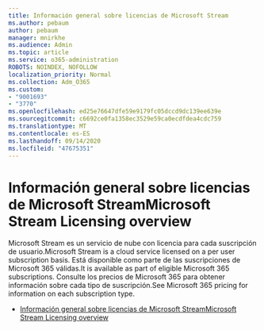 ```yaml
---
title: Información general sobre licencias de Microsoft Stream
ms.author: pebaum
author: pebaum
manager: mnirkhe
ms.audience: Admin
ms.topic: article
ms.service: o365-administration
ROBOTS: NOINDEX, NOFOLLOW
localization_priority: Normal
ms.collection: Adm_O365
ms.custom:
- "9001693"
- "3770"
ms.openlocfilehash: ed25e76647dfe59e9179fc05dccd9dc139ee639e
ms.sourcegitcommit: c6692ce0fa1358ec3529e59ca0ecdfdea4cdc759
ms.translationtype: MT
ms.contentlocale: es-ES
ms.lasthandoff: 09/14/2020
ms.locfileid: "47675351"
---
```

# <a name="microsoft-stream-licensing-overview"></a><span data-ttu-id="85edd-102">Información general sobre licencias de Microsoft Stream</span><span class="sxs-lookup"><span data-stu-id="85edd-102">Microsoft Stream Licensing overview</span></span>

<span data-ttu-id="85edd-103">Microsoft Stream es un servicio de nube con licencia para cada suscripción de usuario.</span><span class="sxs-lookup"><span data-stu-id="85edd-103">Microsoft Stream is a cloud service licensed on a per user subscription basis.</span></span> <span data-ttu-id="85edd-104">Está disponible como parte de las suscripciones de Microsoft 365 válidas.</span><span class="sxs-lookup"><span data-stu-id="85edd-104">It is available as part of eligible Microsoft 365 subscriptions.</span></span> <span data-ttu-id="85edd-105">Consulte los precios de Microsoft 365 para obtener información sobre cada tipo de suscripción.</span><span class="sxs-lookup"><span data-stu-id="85edd-105">See Microsoft 365 pricing for information on each subscription type.</span></span>

- [<span data-ttu-id="85edd-106">Información general sobre licencias de Microsoft Stream</span><span class="sxs-lookup"><span data-stu-id="85edd-106">Microsoft Stream Licensing overview</span></span>](https://docs.microsoft.com/stream/license-overview)